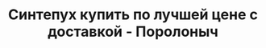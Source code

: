 ---
title: Синтепух купить по лучшей цене с доставкой - Поролоныч
description: Купить синтепух в розницу с доставкой по Москве в интернет-магазине Поролоныча.

layout: product
permalink: /catalog/:path
type: "product"

prod_title: Синтепух
prod_short_desc: Синтетический аналог натурального пуха. Применяется в качестве наполнителя для подушек, одеял, мягкой мебели и детских товаров.
prod_full_desc: <b>Синтепух</b> - это синтетический аналог натурального пуха. Мягкий, эластичный, гипоаллергенный материал, максимально близкий по свойствам к натуральному пуху водоплавающих птиц. Применяется в качестве наполнителя для подушек, одеял, мягкой мебели и детских игрушек, а также в качестве утеплителя при производстве верхней одежды.
prod_message: При заказе товара пожалуйста уточните необходимые параметры (количество).
price: 200 руб./кг

chars:
- "Состав: 100% полиэфирные волокна"
- "Вес упаковки, кг: 5, 10, 15"

usage:
- "Домашний текстиль (наполнитель для одеял и подушек)"
- "Производство мягкой мебели"
- "Детские товары (набивка мягких игрушек и предметов декора детских комнат)"
- "Производство верхней одежды"
- "Производство туристического снаряжения, товаров для активного отдыха"
---